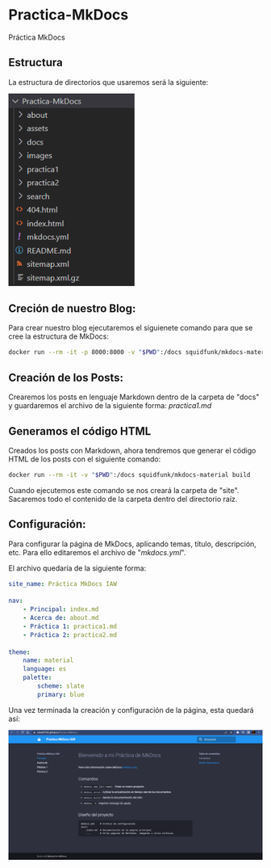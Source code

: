 # Practica-MkDocs
Práctica MkDocs

## Estructura
La estructura de directorios que usaremos será la siguiente:

<img src="./images/estructura.png" width="250"/>

## Creción de nuestro Blog:
Para crear nuestro blog ejecutaremos el siguienete comando para que se cree la estructura de MkDocs:
```bash
docker run --rm -it -p 8000:8000 -v "$PWD":/docs squidfunk/mkdocs-material new .
```

## Creación de los Posts:
Crearemos los posts en lenguaje Markdown dentro de la carpeta de "docs" y guardaremos el archivo de la siguiente forma: _practica1.md_

## Generamos el código HTML
Creados los posts con Markdown, ahora tendremos que generar el código HTML de los posts con el siguiente comando:
```bash
docker run --rm -it -v "$PWD":/docs squidfunk/mkdocs-material build
```
Cuando ejecutemos este comando se nos creará la carpeta de "site". Sacaremos todo el contenido de la carpeta dentro del directorio raíz.

## Configuración:
Para configurar la página de MkDocs, aplicando temas, título, descripción, etc. Para ello editaremos el archivo de "_mkdocs.yml_".

El archivo quedaría de la siguiente forma:
```yaml
site_name: Práctica MkDocs IAW

nav:
    - Principal: index.md
    - Acerca de: about.md
    - Práctica 1: practica1.md
    - Práctica 2: practica2.md

theme:
    name: material
    language: es
    palette:
        scheme: slate
        primary: blue
```

Una vez terminada la creación y configuración de la página, esta quedará así:

<img src="./images/pagina.png"/>